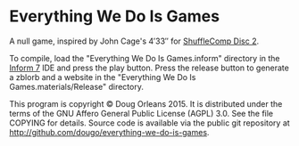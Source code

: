 Everything We Do Is Games
=========================

A null game, inspired by John Cage's 4′33″ for [ShuffleComp Disc 2](http://www.nigeljayne.ca/shufflecomp2015.html).

To compile, load the "Everything We Do Is Games.inform" directory in the [Inform 7](http://inform7.com/) IDE and
press the play button. Press the release button to generate a zblorb and a website in the "Everything We Do Is
Games.materials/Release" directory.

This program is copyright © Doug Orleans 2015. It is distributed under the terms of the GNU Affero General Public
License (AGPL) 3.0. See the file COPYING for details. Source code is available via the public git repository at
http://github.com/dougo/everything-we-do-is-games.
